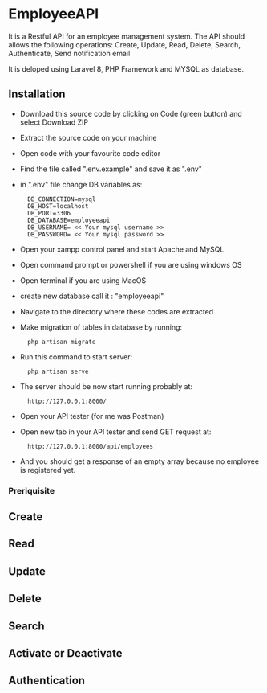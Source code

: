 # EmployeeAPI
 
It is a Restful API for an employee management system. The API should allows the following operations:
Create, Update, Read, Delete, Search, Authenticate, Send notification email

It is deloped using Laravel 8, PHP Framework and MYSQL as database.

## Installation

- Download this source code by clicking on Code (green button) and select Download ZIP
- Extract the source code on your machine
- Open code with your favourite code editor
- Find the file called ".env.example" and save it as ".env"
- in ".env" file change DB variables as:

		DB_CONNECTION=mysql
		DB_HOST=localhost
		DB_PORT=3306
		DB_DATABASE=employeeapi
		DB_USERNAME= << Your mysql username >>
		DB_PASSWORD= << Your mysql password >>

- Open your xampp control panel and start Apache and MySQL
- Open command prompt or powershell if you are using windows OS
- Open terminal if you are using MacOS
- create new database call it : "employeeapi"
- Navigate to the directory where these codes are extracted
- Make migration of tables in database by running: 

		php artisan migrate

- Run this command to start server: 

		php artisan serve

- The server should be now start running probably at:

		http://127.0.0.1:8000/

- Open your API tester (for me was Postman)
- Open new tab in your API tester and send GET request at:

		http://127.0.0.1:8000/api/employees

- And you should get a response of an empty array because no employee is registered yet.

### Preriquisite
## Create
## Read
## Update
## Delete
## Search
## Activate or Deactivate
## Authentication

